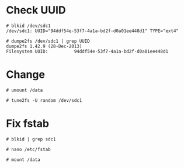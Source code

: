# Check UUID

```
# blkid /dev/sdc1
/dev/sdc1: UUID="94ddf54e-53f7-4a1a-bd2f-d0a01ee448d1" TYPE="ext4"

# dumpe2fs /dev/sdc1 | grep UUID
dumpe2fs 1.42.9 (28-Dec-2013)
Filesystem UUID:          94ddf54e-53f7-4a1a-bd2f-d0a01ee448d1
```


# Change
```
# umount /data

# tune2fs -U random /dev/sdc1
```


# Fix fstab
```
# blkid | grep sdc1

# nano /etc/fstab

# mount /data
```
